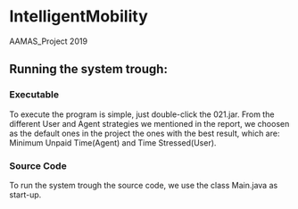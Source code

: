 # IntelligentMobility
AAMAS_Project 2019

## Running the system trough: 

### Executable
To execute the program is simple, just double-click the 021.jar.
From the different User and Agent strategies we mentioned in the report, we choosen as the default ones in the project the ones with the best result, which are: Minimum Unpaid Time(Agent) and Time Stressed(User).

### Source Code
To run the system trough the source code, we use the class Main.java as start-up.

